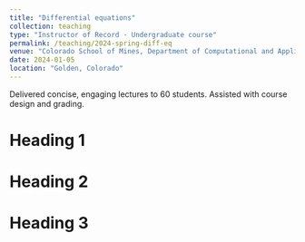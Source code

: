 ```yaml
---
title: "Differential equations"
collection: teaching
type: "Instructor of Record · Undergraduate course"
permalink: /teaching/2024-spring-diff-eq
venue: "Colorado School of Mines, Department of Computational and Applied Mathematics"
date: 2024-01-05
location: "Golden, Colorado"
---
```


Delivered concise, engaging lectures to 60 students. Assisted with
course design and grading.

Heading 1
======

Heading 2
======

Heading 3
======